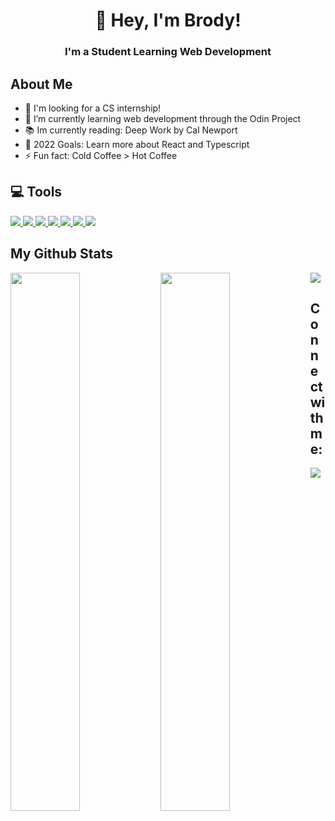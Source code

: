 <h1 align="center">👋 Hey, I'm Brody!</h1>
<h3 align="center">I'm a Student Learning Web Development</h3>

## About Me
- 🔭 I'm looking for a CS internship!
- 🌱 I’m currently learning web development through the Odin Project
- 📚 Im currently reading: Deep Work by Cal Newport
- 🥅 2022 Goals: Learn more about React and Typescript
- ⚡ Fun fact: Cold Coffee > Hot Coffee

## 💻 Tools
<p align="left"> 
    <a href="https://developer.mozilla.org/en-US/docs/Web/JavaScript" target="_blank"> 
    <img src="https://img.icons8.com/color/48/000000/javascript.png"/> </a> 
    <a href="https://www.typescriptlang.org/" target="_blank"> 
        <img src="https://img.icons8.com/color/48/000000/typescript.png"/>
        </a>
    <a href="https://www.w3.org/html/" target="_blank"> <img src="https://img.icons8.com/color/48/000000/html-5.png"/> </a> 
    <a href="https://www.w3schools.com/css/" target="_blank"> <img src="https://img.icons8.com/color/48/000000/css3.png"/> </a> 
    <a href="https://git-scm.com/" target="_blank"> <img src="https://img.icons8.com/color/48/000000/git.png"/> </a> 
    <a href="" target="_blank"> <img src="https://img.icons8.com/color/48/000000/react-native.png"/> </a> 
    <img src="https://img.icons8.com/color/48/000000/chakra-ui.png"/>

</p>

## My Github Stats

<img align="left" width="47%" src="https://github-readme-stats.vercel.app/api?username=Brodypen&show_icons=true&theme=dracula" />
<img align="left" width="47%" src="https://github-readme-stats.vercel.app/api/top-langs/?username=Brodypen&layout=compact&theme=dracula" />
<img src="https://komarev.com/ghpvc/?username=Brodypen&color=dd6387&style=for-the-badge" />

## Connect with me:
<p align="left">
<a href = "https://www.linkedin.com/in/BrodyPen/"><img src="https://img.icons8.com/fluent/48/000000/linkedin.png"/></a>
</p>
